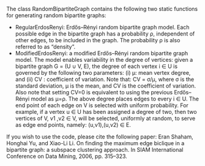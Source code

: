 
The class RandomBipartiteGraph contains the following two static functions for generating random bipartite graphs: 
* RegularErdosRenyi: Erdős–Rényi random bipartite graph model.
Each possible edge in the bipartite graph has a probability ρ, independent of other edges, to be included in the graph. The probability ρ is also referred to as “density”.
* ModifiedErdosRenyi: a modified Erdős–Rényi random bipartite graph model.
The model enables variability in the degree of vertices: given a bipartite graph G = (U ∪ V, E), the degree of each vertex i ∈ U is governed by the following two parameters: (i) µ: mean vertex degree, and (ii) CV : coefficient of variation. Note that: CV = σ/µ, where σ is the standard deviation, µ is the mean, and CV is the coefficient of variation. Also note that setting CV=0 is equivalent to using the previous Erdős–Rényi model as µ=ρ. The above degree places edges to every i ∈ U. The end point of each edge on V is selected with uniform probability. For example, if a vertex u ∈ U has been assigned a degree of two, then two vertices of V, v1 ,v2 ∈ V, will be selected, uniformly at random, to serve as edge end points, namely: (u,v1),(u,v2) ∈ E.


If you wish to use the code, please cite the following paper: 
Eran Shaham, Honghai Yu, and Xiao-Li Li. On finding the maximum edge biclique in a bipartite graph: a subspace clustering approach. In SIAM International Conference on Data Mining, 2006, pp. 315–323.

